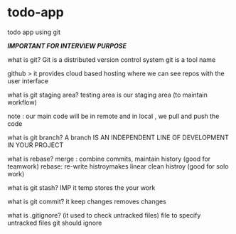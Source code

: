 # todo-app
todo app using git

***********IMPORTANT FOR INTERVIEW PURPOSE***********

what is git?
Git is a distributed version control system
git is a tool name

github >  it provides cloud based hosting where we can see repos with the user interface


what is git staging area?
testing area is our staging area (to maintain workflow)

note : our main code will be in remote and in local , we pull and push the code

what is git branch?
A branch IS AN INDEPENDENT LINE OF DEVELOPMENT IN YOUR PROJECT

what is rebase?
merge : combine commits, maintain history (good for teamwork)
rebase: re-write histroymakes linear clean histroy (good for solo work)

what is git stash? IMP
it temp stores the your work

what is git commit?
it keep changes
removes changes

what is .gitignore?
(it used to check untracked files)
file to specify untracked files git should ignore
